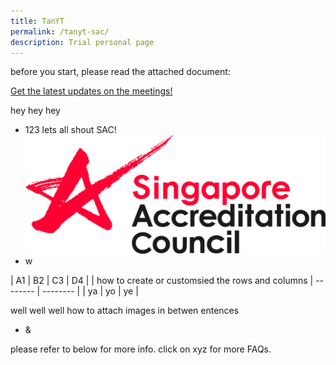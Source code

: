 ```yaml
---
title: TanYT
permalink: /tanyt-sac/
description: Trial personal page
---
```

before you start, please read the attached document:

[Get the latest updates on the meetings!](/files/schedule%20|%20ilac%20iaf%20meetings%202023.pdf)

hey hey hey 
* 123 lets all shout SAC!
![Sac sac](/images/sac%20logo%20cmyk.jpg)
* w

| A1 | B2 | C3 | D4 | 
| how to create or customsied the rows and columns | -------- | -------- |
| ya   | yo   | ye  |



well well well
how to attach images in betwen entences
* &


please refer to below for more info. click on xyz for more FAQs.